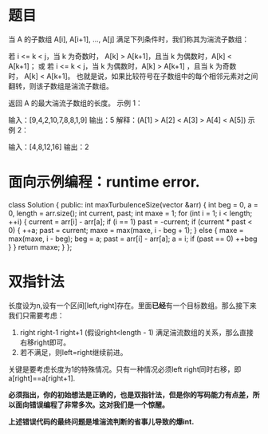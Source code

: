 # 题目
当 A 的子数组 A[i], A[i+1], ..., A[j] 满足下列条件时，我们称其为湍流子数组：

若 i <= k < j，当 k 为奇数时， A[k] > A[k+1]，且当 k 为偶数时，A[k] < A[k+1]；
或 若 i <= k < j，当 k 为偶数时，A[k] > A[k+1] ，且当 k 为奇数时， A[k] < A[k+1]。
也就是说，如果比较符号在子数组中的每个相邻元素对之间翻转，则该子数组是湍流子数组。

返回 A 的最大湍流子数组的长度。
示例 1：

输入：[9,4,2,10,7,8,8,1,9]
输出：5
解释：(A[1] > A[2] < A[3] > A[4] < A[5])
示例 2：

输入：[4,8,12,16]
输出：2

# 面向示例编程：runtime error.
class Solution
{
public:
    int maxTurbulenceSize(vector<int> &arr)
    {
        int beg = 0, a = 0, length = arr.size();
        int current, past;
        int maxe = 1;
        for (int i = 1; i < length; ++i)
        {
            current = arr[i] - arr[a];
            if (i == 1)
                past = -current;
            if (current * past < 0)
            {
                ++a;
                past = current;
                maxe = max(maxe, i - beg + 1);
            }
            else
            {
                maxe = max(maxe, i - beg);
                beg = a;
                past = arr[i] - arr[a];
                a = i;
                if (past == 0)
                    ++beg
            }
        }
        return maxe;
    }
};

# 双指针法
长度设为n,设有一个区间[left,right]存在。里面**已经**有一个目标数组。那么接下来我们只需要考虑：
1. right right-1 right+1 (假设right<length - 1) 满足湍流数组的关系，那么直接右移right即可。
2. 若不满足，则left=right继续前进。

关键是要考虑长度为1的特殊情况。只有一种情况必须left right同时右移，即a[right]==a[right+1].

**必须指出，你的初始想法是正确的，也是双指针法，但是你的写码能力有点差，所以面向错误编程了非常多次。这对我们是一个惊醒。**

**上述错误代码的最终问题是堆湍流判断的省事儿导致的爆int.**

